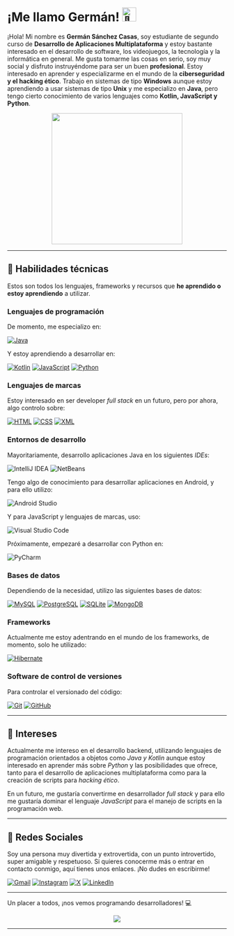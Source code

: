 # ¡Me llamo Germán! <img src="https://fonts.gstatic.com/s/e/notoemoji/latest/1f44b/512.gif" alt="👋" width="32" height="32">

¡Hola! Mi nombre es **Germán Sánchez Casas**, soy estudiante de segundo curso de **Desarrollo de Aplicaciones Multiplataforma** y estoy bastante interesado en el desarrollo de software, los videojuegos, la tecnología y la informática en general. Me gusta tomarme las cosas en serio, soy muy social y disfruto instruyéndome para ser un buen **profesional**. Estoy interesado en aprender y especializarme en el mundo de la **ciberseguridad y el hacking ético**. Trabajo en sistemas de tipo **Windows** aunque estoy aprendiendo a usar sistemas de tipo **Unix** y me especializo en **Java**, pero tengo cierto conocimiento de varios lenguajes como **Kotlin, JavaScript y Python**.

<div align="center">
    <img  src="https://user-images.githubusercontent.com/74038190/225813708-98b745f2-7d22-48cf-9150-083f1b00d6c9.gif" width="300dp" height="300dp"/> 
</div>

---

## 🚀 Habilidades técnicas

Estos son todos los lenguajes, frameworks y recursos que **he aprendido o estoy aprendiendo** a utilizar.

### Lenguajes de programación
De momento, me especializo en:

[![Java](https://img.shields.io/badge/Java-ED8B00?style=for-the-badge&logo=openjdk&logoColor=white)](https://docs.oracle.com/javase/tutorial/index.html)

Y estoy aprendiendo a desarrollar en:

[![Kotlin](https://img.shields.io/badge/Kotlin-9933ff?&style=for-the-badge&logo=kotlin&logoColor=white)](https://kotlinlang.org/)
[![JavaScript](https://img.shields.io/badge/JavaScript-F7DF1E?style=for-the-badge&logo=javascript&logoColor=black)](https://developer.mozilla.org/es/docs/Web/JavaScript)
[![Python](https://img.shields.io/badge/Python-102C54?style=for-the-badge&logo=python&logoColor=white)](https://www.python.org/)

### Lenguajes de marcas
Estoy interesado en ser developer *full stack* en un futuro, pero por ahora, algo controlo sobre:

[![HTML](https://img.shields.io/badge/HTML5-%23E34F26.svg?style=for-the-badge&logo=html5&logoColor=white)](https://html.spec.whatwg.org/multipage/)
[![CSS](https://img.shields.io/badge/CSS3-%231572B6.svg?style=for-the-badge&logo=css3&logoColor=white)](https://www.w3.org/Style/CSS/)
[![XML](https://img.shields.io/badge/XML-%23E34F26.svg?style=for-the-badge&logo=xml&logoColor=white)](http://www.w3.org/XML)

### Entornos de desarrollo
Mayoritariamente, desarrollo aplicaciones Java en los siguientes *IDEs*:

![IntelliJ IDEA](https://img.shields.io/badge/IntelliJ%20IDEA-000000.svg?style=for-the-badge&logo=intellij-idea&logoColor=white)
![NetBeans](https://img.shields.io/badge/NetBeans-1B6AC6?style=for-the-badge&logo=apache-netbeans-ide&logoColor=white)

Tengo algo de conocimiento para desarrollar aplicaciones en Android, y para ello utilizo:

![Android Studio](https://img.shields.io/badge/Android%20Studio-3DDC84.svg?style=for-the-badge&logo=android-studio&logoColor=white)

Y para JavaScript y lenguajes de marcas, uso:

![Visual Studio Code](https://img.shields.io/badge/Visual%20Studio%20Code-%23007ACC.svg?style=for-the-badge&logo=visual-studio-code&logoColor=white)

Próximamente, empezaré a desarrollar con Python en:

![PyCharm](https://img.shields.io/badge/PyCharm-%2390EE90.svg?style=for-the-badge&logo=pycharm&logoColor=black)

### Bases de datos
Dependiendo de la necesidad, utilizo las siguientes bases de datos:

[![MySQL](https://img.shields.io/badge/MySQL-%2300f.svg?style=for-the-badge&logo=mysql&logoColor=white)](https://www.mysql.com/)
[![PostgreSQL](https://img.shields.io/badge/PostgreSQL-%23316192.svg?style=for-the-badge&logo=postgresql&logoColor=white)](https://www.postgresql.org/)
[![SQLite](https://img.shields.io/badge/SQLite-07405E?style=for-the-badge&logo=sqlite&logoColor=white)](https://www.sqlite.org/)
[![MongoDB](https://img.shields.io/badge/MongoDB-%23000000?style=for-the-badge&logo=mongodb&logoColor=green)](https://mongodb.com/)

### Frameworks
Actualmente me estoy adentrando en el mundo de los frameworks, de momento, solo he utilizado:

[![Hibernate](https://img.shields.io/badge/Hibernate-59666C?style=for-the-badge&logo=Hibernate&logoColor=C4A484)](https://hibernate.org/)

### Software de control de versiones
Para controlar el versionado del código:

[![Git](https://img.shields.io/badge/Git-%23F05033.svg?style=for-the-badge&logo=git&logoColor=white)](https://git-scm.com/)
[![GitHub](https://img.shields.io/badge/GitHub-%23121011.svg?style=for-the-badge&logo=github&logoColor=white)](https://github.com/)

---

## 🌱 Intereses

Actualmente me intereso en el desarrollo backend, utilizando lenguajes de programación orientados a objetos como *Java y Kotlin* aunque estoy interesado en aprender más sobre *Python* y las posibilidades que ofrece, tanto para el desarrollo de aplicaciones multiplataforma como para la creación de scripts para *hacking ético*.

En un futuro, me gustaría convertirme en desarrollador *full stack* y para ello me gustaría dominar el lenguaje *JavaScript* para el manejo de scripts en la programación web.

---

## 📱 Redes Sociales

Soy una persona muy divertida y extrovertida, con un punto introvertido, super amigable y respetuoso. Si quieres conocerme más o entrar en contacto conmigo, aquí tienes unos enlaces. ¡No dudes en escribirme!

[![Gmail](https://img.shields.io/badge/Gmail-5577B5?style=for-the-badge&logo=gmail&logoColor=white)](mailto:gsanchezcas05@gmail.com)
[![Instagram](https://img.shields.io/badge/Instagram-E4405F?style=for-the-badge&logo=instagram&logoColor=white)](https://www.instagram.com/germaansanchz)
[![X](https://img.shields.io/badge/Twitter-000000?style=for-the-badge&logo=x&logoColor=white)](https://x.com/germaansc5)
[![LinkedIn](https://img.shields.io/badge/LinkedIn-0000FF?style=for-the-badge&logo=linked-in&logoColor=white)](https://www.linkedin.com/in/germansanchezcasas/)

---

Un placer a todos, ¡nos vemos programando desarrolladores! 💻

<div align="center">
  <img src ="https://github.com/user-attachments/assets/42b8f82a-51ca-464c-8d31-05eee3dba60b">
</div>

---
